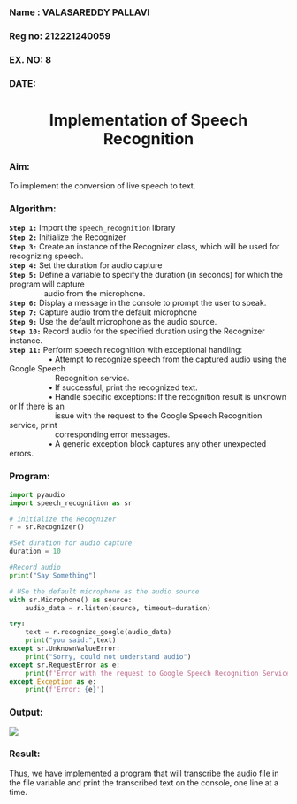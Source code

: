 <H3>Name : VALASAREDDY PALLAVI</H3>
<H3>Reg no: 212221240059</H3>
<H3>EX. NO: 8</H3>
<H3>DATE: </H3>
<H1 ALIGN =CENTER>Implementation of Speech Recognition</H1>
<H3>Aim:</H3> 
 To implement the conversion of live speech to text.<BR>
<h3>Algorithm:</h3>

**`Step 1:`** Import the `speech_recognition` library<Br>
**`Step 2:`** Initialize the Recognizer<Br>
**`Step 3:`** Create an instance of the Recognizer class, which will be used for recognizing speech.<Br>
**`Step 4:`** Set the duration for audio capture<Br>
**`Step 5:`** Define a variable to specify the duration (in seconds) for which the program will capture <Br>
&nbsp;&nbsp;&nbsp;&nbsp;&nbsp;&nbsp;&nbsp;&nbsp;&nbsp;&nbsp;&nbsp;&nbsp;&nbsp;&nbsp;&nbsp;&nbsp;audio from the microphone.<Br>
**`Step 6:`** Display a message in the console to prompt the user to speak.<Br>
**`Step 7:`** Capture audio from the default microphone<Br>
**`Step 9:`** Use the default microphone as the audio source.<Br>
**`Step 10:`** Record audio for the specified duration using the Recognizer instance.<Br>
**`Step 11:`** Perform speech recognition with exceptional handling:<Br>
&nbsp;&nbsp;&nbsp;&nbsp;&nbsp;&nbsp;&nbsp;&nbsp;&nbsp;&nbsp;&nbsp;&nbsp;&nbsp;&nbsp;&nbsp;&nbsp;&nbsp;&nbsp;•	Attempt to recognize speech from the captured audio using the Google Speech <Br>
&nbsp;&nbsp;&nbsp;&nbsp;&nbsp;&nbsp;&nbsp;&nbsp;&nbsp;&nbsp;&nbsp;&nbsp;&nbsp;&nbsp;&nbsp;&nbsp;&nbsp;&nbsp;&nbsp;&nbsp;&nbsp;Recognition service.<Br>
&nbsp;&nbsp;&nbsp;&nbsp;&nbsp;&nbsp;&nbsp;&nbsp;&nbsp;&nbsp;&nbsp;&nbsp;&nbsp;&nbsp;&nbsp;&nbsp;&nbsp;&nbsp;•	If successful, print the recognized text.<Br>
&nbsp;&nbsp;&nbsp;&nbsp;&nbsp;&nbsp;&nbsp;&nbsp;&nbsp;&nbsp;&nbsp;&nbsp;&nbsp;&nbsp;&nbsp;&nbsp;&nbsp;&nbsp;•	Handle specific exceptions: If the recognition result is unknown or If there is an <Br>
&nbsp;&nbsp;&nbsp;&nbsp;&nbsp;&nbsp;&nbsp;&nbsp;&nbsp;&nbsp;&nbsp;&nbsp;&nbsp;&nbsp;&nbsp;&nbsp;&nbsp;&nbsp;&nbsp;&nbsp;&nbsp;issue with the request to the Google Speech Recognition service, print <Br>
&nbsp;&nbsp;&nbsp;&nbsp;&nbsp;&nbsp;&nbsp;&nbsp;&nbsp;&nbsp;&nbsp;&nbsp;&nbsp;&nbsp;&nbsp;&nbsp;&nbsp;&nbsp;&nbsp;&nbsp;&nbsp;corresponding error messages.<Br>
&nbsp;&nbsp;&nbsp;&nbsp;&nbsp;&nbsp;&nbsp;&nbsp;&nbsp;&nbsp;&nbsp;&nbsp;&nbsp;&nbsp;&nbsp;&nbsp;&nbsp;&nbsp;•	A generic exception block captures any other unexpected errors.<Br>

<H3>Program:</H3>

```py
import pyaudio
import speech_recognition as sr

# initialize the Recognizer
r = sr.Recognizer()

#Set duration for audio capture
duration = 10

#Record audio
print("Say Something")

# USe the default microphone as the audio source
with sr.Microphone() as source:
    audio_data = r.listen(source, timeout=duration)

try:
    text = r.recognize_google(audio_data)
    print("you said:",text)
except sr.UnknownValueError:
    print("Sorry, could not understand audio")
except sr.RequestError as e:
    print(f'Error with the request to Google Speech Recognition Service: {e}')
except Exception as e:
    print(f'Error: {e}')
```
<H3> Output:</H3>

![](1.PNG)

<H3> Result:</H3>

Thus, we have implemented a program that will transcribe the audio file in the file variable and print the transcribed text on the console, one line at a time.
